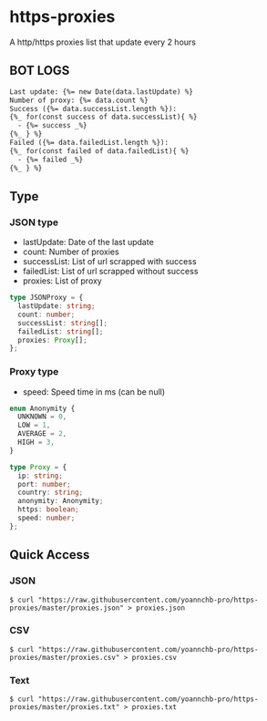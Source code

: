 # https-proxies

A http/https proxies list that update every 2 hours

## BOT LOGS

```txt
Last update: {%= new Date(data.lastUpdate) %}
Number of proxy: {%= data.count %}
Success ({%= data.successList.length %}):
{%_ for(const success of data.successList){ %}
  - {%= success _%}
{%_ } %}
Failed ({%= data.failedList.length %}):
{%_ for(const failed of data.failedList){ %}
  - {%= failed _%}
{%_ } %}
```

## Type

### JSON type

- lastUpdate: Date of the last update
- count: Number of proxies
- successList: List of url scrapped with success
- failedList: List of url scrapped without success
- proxies: List of proxy

```ts
type JSONProxy = {
  lastUpdate: string;
  count: number;
  successList: string[];
  failedList: string[];
  proxies: Proxy[];
};
```

### Proxy type

- speed: Speed time in ms (can be null)

```ts
enum Anonymity {
  UNKNOWN = 0,
  LOW = 1,
  AVERAGE = 2,
  HIGH = 3,
}

type Proxy = {
  ip: string;
  port: number;
  country: string;
  anonymity: Anonymity;
  https: boolean;
  speed: number;
};
```

## Quick Access

### JSON

```
$ curl "https://raw.githubusercontent.com/yoannchb-pro/https-proxies/master/proxies.json" > proxies.json
```

### CSV

```
$ curl "https://raw.githubusercontent.com/yoannchb-pro/https-proxies/master/proxies.csv" > proxies.csv
```

### Text

```
$ curl "https://raw.githubusercontent.com/yoannchb-pro/https-proxies/master/proxies.txt" > proxies.txt
```

